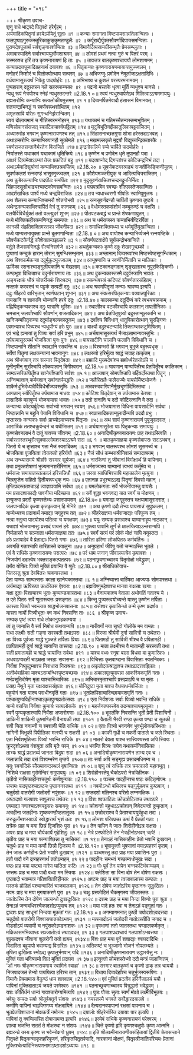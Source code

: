 +++
title = "०१८"

+++
श्रीकृष्ण उवाच-  
शृणु राधे भाद्रपदे पितृपक्षे हरेर्गृहम् ।  
अर्यमादिकपितॄणां हरयेऽर्पयितुं सुताः ॥१ ॥
कन्याः समागता मिष्टपायसान्नतिलान्विताः ।  
फलपुष्पाऽगुरुकस्तूरिकाकुङ्कुमतण्डुलैः ॥२ ॥
कर्पूराद्यैर्युक्तसौवर्णादिपात्रसमन्विताः ।  
पुराणदेवपूजार्थं सर्वशृङ्गारशोभिताः ॥३ ॥
विमानैर्दिव्यसामग्रीसम्भृतैः प्रेमसम्प्लुताः ।  
अमावास्यादिने सर्वाश्चाययुर्लोमशाश्रमम् ॥४ ॥
लोमशं प्रथमं नत्वा गुरुं च पितरं परम् ।  
सस्मरुश्च हरिं तत्र कृष्णनारायणं हि ताः ॥५ ॥
तावत्तत्र बालकृष्णश्चाययौ लोमशाश्रमम् ।  
कन्याप्रदत्तपूजादिग्रहणार्थं दयावशः ॥६ ॥
पितृकन्याः कृष्णनारायणमायान्तमुज्ज्वलम् ।  
मनोहरं किशोरं च विलोक्योत्थाय सत्वरम् ॥७ ॥
अभिजग्मुः प्रमोदेन नेमुर्लाजाऽक्षतादिभिः ।  
वर्धयामासुरत्यर्थं निपेतुः पादयोर्हरेः ॥८ ॥
अभिभाष्य च कुशलं परस्परमनामयम् ।  
पुष्पहारान् ददुस्तस्य गले सहस्रकन्यकाः ॥९ ॥
पद्रजो मस्तके धृत्वा मूर्तिं न्यधुश्च मानसे ।  
न्यधू रूपं नेत्रयोश्च स्नेहं न्यधुस्तदन्तरे ॥2.18.१ ०॥
स्वयं न्यधुश्चार्पणेऽथ मिलित्वाऽऽश्रममाययुः ।  
ब्रह्मसरोभिः कन्याभिः सत्यलोकीयमुत्तमम् ॥१ १॥
दिव्यमर्पितमेवादौ हंसासनं विमानवत् ।  
शतचन्द्राभिनद्धं च स्वर्णवरूथशोभितम् ॥१२  
अमृतस्रावि परितः सुगन्धनिर्झरान्वितम् ।  
स्वयं दोलायमानं च गीतिस्वरमनोहरम् ॥१३॥
यथाकामं च गतिमच्चैतन्यस्तम्बभूषितम् ।  
मणिसोपानसंराजत् स्फाटिकपार्श्वघट्टितम् ॥१४॥
मृदुविभूतिगद्दीकातुलिकापट्टराजितम् ।  
अध्यारुरोह भगवान् कृष्णनारायणश्च तत् ॥१५॥
सिंहासनाच्छतगुणा शोभा हरेस्तदाऽभवत् ।  
अथाऽप्सरोभिः कन्याभिरुपानहौ सुकोमले ॥१६॥
मखमल्लकृते मृद्व्यौ विद्युच्चन्द्रिकतारकैः ।  
स्वर्णराजतसन्तानैर्भरतेन विराजिते ॥१७॥
इन्द्रगोसन्निभे रम्ये चार्पिते पादयोर्हरेः ।  
निर्यातस्ते यथाकामं यथाकामं धृतिक्रिये ॥१८॥
कृष्णेन च प्रमोदेन धृते तूपानहौ यदा ।  
आक्षरं दिव्यमेवाऽऽभ्यां तेजः प्रकटितं बहु ॥१९॥
यदव्याप्नोद् दिगन्तांश्च कोटिचन्द्रनिभं तदा ।  
अथाऽर्यमादिसूर्याणां कन्याभिश्छत्रमर्पितम् ॥2.18.२० ॥
सुवर्णकटवस्त्राढ्यं राजतीकिङ्किणीयुतम् ।  
सुवर्णकलशं रत्नदण्डं भासुरमुज्ज्वलम् ॥२१ ॥
कौशेयमञ्जरीयुक् च आदित्यचित्रराजितम् ।  
अथ कुबेरकन्याभिः पादपीठः समर्पितः ॥२२॥
मृदुसुवर्णखचितश्चन्दनद्रुमनिर्मितः ।  
सिंहपादसुशोभाढ्यश्चाष्टकोणसमन्वितः ॥२३॥
पद्मपत्रमिव स्वच्छः शीतलस्तेजसान्वितः ।  
आदर्शखचितः पार्श्वे मध्ये चन्द्रविराजितः ॥२४॥
तत्र न्यधाच्चरणौ श्रीपतिः स्वामिपुमुत्तमः ।  
अथ शैलस्य कन्याभिश्चामरौ श्वेतगोभवौ ॥२५॥
रत्नसुवर्णदण्डौ चार्पितौ कृष्णाय तुष्टये ।  
अथेन्द्रकन्यकाभिश्चार्पितं वेत्रं तु कानकम् ॥२६॥
वेधोमस्तकसंशोभं कम्बुकण्ठं च वक्षसि ।  
वलयैर्विविधैर्युक्तं ततो वल्ल्युदरं शुभम् ॥२७॥
पीतपटकबद्धं च प्रान्ते शेषफणायुतम् ।  
मध्ये मौक्तिकहीरकमणिनद्धं समन्ततः ॥२८॥
अथ च धर्मराजस्य कन्याभिर्यष्टिरर्पिता ।  
कानकी संहृतिशक्तिमस्तका जीवनीपदा ॥२९॥
समाधिशक्तिमध्या च धर्ममूर्तिमुखान्विता ।  
मध्ये याम्यसभायुक्ता प्रान्ते दूतगणान्विता ॥2.18.३ ०॥
अथ वायोश्च कन्याभिर्व्यजने रत्नयष्टिके ।  
सौवर्णकटकैर्नद्धे कौशेयप्रान्तझल्लरे ॥३ १॥
सौवर्णपटवाक्षेपे सूर्यचन्द्रोभयान्विते ।  
वर्तुले तैजसमणिनद्धे रौत्यनिसर्गजे ॥३२॥
अथर्तुकन्यकाः कृष्णे ददुः शेखरगुच्छकौ ।  
पुष्पाणां कन्दुकं हारान् तोरान् सुगन्धिसम्भृतान् ॥३३॥
अम्लानान् दिव्यरूपांश्च मिष्टस्वेष्टसुगन्धिकान् ।  
अथ विश्वकर्मकन्या ददुर्मुकुटमुज्ज्वलम् ॥३४॥
आभूषणानि च स्वर्णनिर्मितानि च मालिकाः ।  
ऊर्मिका रशनाश्चाङ्गुलीयकानि च मेखलाम् ॥३५॥
कटकानङ्गदान् शृङ्खलाश्च नुपूरकिङ्किणीः ।  
कण्ठभूषा विचित्राश्च ददुर्नारायणाय ताः ॥३६॥
अथ द्रुकन्यकास्तस्मै ददुर्वस्त्राणि भावतः ।  
अङ्गरक्षकं धौत्रं चोत्तरीयकं शिरःपटम् ॥३७॥
स्कन्धवस्त्रं कटिपटं सौवर्णतारसंहितम् ।  
नक्तकं करवस्त्रं च पट्टकं सत्पटीं ददुः ॥३८॥
अथ श्रवणपितॄणां कन्याः श्रावण्य इत्यपि ।  
ददुः श्रीहरये वारिभृतान् स्वर्णघटान् शुभान् ॥३९॥
अथ संवत्सरपितृकन्याः पक्वान्नपूरिकाः ।  
पायसानि च शाकानि भोज्यानि हरये ददुः ॥2.18.४०॥
कालकन्या ददुर्दिव्यं करे त्वभयचक्रकम् ।  
वह्निपितृकन्यकाश्च ददुः पात्राणि भूरिशः ॥४१ ॥
स्थालीश्च वटकीश्चापि कलशान् तापलीनिकाः ।  
चमचान् जलपाँश्चापि सौवर्णान् राजतादिकान् ॥४२॥
अथ प्रेतपितृपुत्र्यो ददुस्ताम्बूलकानि च ।  
खनिजन्मपितृकन्या ददुर्माङ्गल्यवस्तुकम् ॥४३॥
द्रवाँश्च विविधान् धातुविकारोत्थान् सुरङ्गिणः ।  
एवमन्याश्च पित्र्यश्च न्यधुर्योग्यं हरेः पुरः ॥४४॥
वार्क्ष्यो ददुश्चटन्यादि तिक्ताम्ब्लकटुमिश्रितम् ।  
एवं भाद्रे ह्यमायां तु पित्र्यः सर्वा हरिं प्रभुम् ॥४५॥
अर्चयामासुरत्यर्थं नैजाऽसामान्यवस्तुभिः ।  
तर्पयामासुरत्यर्थं भोजयित्वा पुनः पुनः ॥४६॥
पायसादीनि चान्नानि फलानि विविधानि च ।  
मिष्टपानानि शीतानि स्वाद्यानि रसवन्ति च ॥४७॥
विश्वम्भरो हि भगवान् बुभुजे बहुरूपधृक् ।  
सर्वेषां पितॄणां लक्षकन्यानां भावनानुगः ॥४८॥
लक्षरूपो हरिर्भूत्वा श्राद्धं जग्राह तत्कृतम् ।  
अथ श्रीभगवान् तत्र सस्मार पितृदेवताः ॥४९॥
ब्रह्मादि मुख्यदेवांश्च ब्रह्मोर्ध्वरेतसोऽपि च ।  
मुनीनृषीन् सुराँश्चापि लोकपालान् दिगीश्वरान् ॥2.18.५०॥
श्रावणान् याम्यपितँश्च प्रेतपितॄँश्च कालिकान् ।  
साम्वत्सरिकपितॄँश्च खानेयाँश्चापि सर्वशः ॥५ १॥
आज्यपान् सोमपाँश्चापि बर्हिषदाँस्तथा पितॄन् ।  
अग्निष्वात्तान् कर्मवशान् सर्वानतर्पयद्धरिः ॥५२॥
जलैस्तिलैः फलैराज्यैः पायसैर्मिष्टभोजनैः ।  
शाकैर्मधुभिर्दध्यन्नैर्विविधैर्भोज्यवस्तुभिः ॥५३ ॥
अन्नवस्त्रवारिपानैर्मुखचूर्णादिभिस्तथा ।  
आगतान् सर्वपितॄँश्च तर्पयामास माधवः ॥५४॥
कोटिशः पितृदेवान् स तर्पयामास केशवः ।  
प्रासादिकं महापुण्यं भोजयामास भावतः ॥५५॥
ततो दानानि च ददौ कोटिरत्नानि वै तदा ।  
कन्याभ्यः कोट्यर्बुदेभ्यः सर्वाभ्यो भगवान् स्वयम् ॥५६॥
भोजयामास विधिना पायसादीनि सर्वथा ।  
मिष्टान्नानि च बहूनि पेयानि विविधानि च ॥५७॥
स्वप्रासादिकताम्बूलादीन्यपि प्रददौ प्रभुः ।  
तृप्तास्ताः कन्यकाः सर्वाः प्राच्योऽवाच्यश्च पितृजाः ॥५८॥
अथ सायं कृष्णनारायणं पुपूजुरादरात् ।  
आरार्त्रिकं ततश्चक्रुर्वन्दनं च यथेप्सितम् ॥५९॥
अर्थयामासुरेता याः पितृकन्याः समाययुः ।  
कृष्णसेवनलाभं वै दातुं यावच्च जीवनम् ॥2.18.६०॥
अनादिश्रीकृष्णनारायणः प्राह तथाऽस्त्विति ।  
सर्वास्तास्तस्थुरौत्सुक्याल्लोमशस्याऽऽश्रमे सदा ॥६ १ ॥
बालकृष्णाज्ञया कृष्णसेवापराः सदाऽभवन् ।  
पितरो ये च तृप्ताश्च गता नैजं स्वरादिकम् ॥६२॥
भगवान् बालरूपश्च लोमशं सुसमर्च्य च ।  
भोजयित्वा पूजयित्वा त्वेकरूपो हरिर्ययौ ॥६३॥
नैजं सौधं कम्भराश्रीनिवासं सम्पदाश्रयम् ।  
अथ सन्ध्यासमये श्रीहरिः सस्मार सूर्यजम् ॥६४॥
नारकिणां तु जीवानां विमोक्षार्थं हि पापिनाम् ।  
तथा प्रमुक्तशेषाणां भुज्यमानशरीरिणाम् ॥६५॥
धर्मराज्यस्य याम्यानां त्वभयं कर्तुमेव च ।  
धर्मराजः समायातस्तत्कालं हरिसन्निधौ ॥६६॥
जरया व्याधिभिश्चापि महाकालेन मृत्युना ।  
चित्रगुप्तेन सहितो द्वितीयरूपधृक् नयः ॥६७॥
एतानाह प्रभुश्चाऽऽद्य पितॄणां दिवसो महान् ।  
तृप्तिप्रदस्ततश्चाऽहं त्वाज्ञापयामि सर्वथा ॥६८॥
यमलोकगताः सर्वे भोजनीयास्तु पायसैः ।  
मम प्रसादशाकाद्यैः पावनीया मदिच्छया ॥६९॥
सर्वे शुद्धा भवन्त्वद्य यात स्वर्गं च मोक्षणम् ।  
इत्युक्त्वा प्रददौ कृष्णस्तेभ्यः प्रसादपायसम् ॥2.18.७०॥
यमाद्या जगृहुस्तत्र भक्षयामासुरादरात् ।  
जलपानादिकं कृत्वा कृतकृत्यान् हि मेनिरे ॥७१ ॥
अथ कृष्णो ददौ तेभ्यः पायसान्नं सुपुष्कलम् ।  
याम्येभ्यश्च प्रदानार्थं यमाद्या जगृहुश्च तत् ॥७२॥
श्रीहरेराज्ञया धर्मराजाद्याः परिपूज्य तम् ।  
नत्वा स्तुत्वा पादयोश्च पतित्वा च यमक्षयम् ॥७३॥
ययुः सम्यक् प्रसन्नाश्च याम्यानाहूय नाटकान् ।  
यथाज्ञां भोजयामासुः प्रसादं पायसं हरेः ॥७४॥
भुक्त्वा पापानि तूर्णं ते क्षालयित्वाऽऽन्तराण्यपि ।  
निर्मलास्ते च सञ्जाता धर्मराजाज्ञया ततः ॥७५॥
स्वर्गं सत्यं परं लोकं मोक्षं चापि ययुस्तदा ।  
हरेः प्रतापादेवं वै प्रेताद्याः पितरो गणाः ॥७६॥
तारिता हरिणा लोकपितरः कर्मवर्तिनः ।  
अवगतिं गताश्चापि तारितास्ते दयालुना ॥७७॥
अनुग्रहार्थं जीवेषु यतो जन्माऽस्ति भूतले ।  
एवं वै राधिके कृष्णनारायणः परात्परः ॥७८॥
परं धाम जनान् जीवान्नयत्येव कृपावशः ।  
निजयोगं ददात्येष भक्तसङ्कल्पतत्परः ॥७९॥
पठनाछ्रवणाच्चास्य पितृमोक्षो भवेद्ध्रुवम् ।  
तथैव योषितः पित्र्यो मुक्तिं प्रयान्ति वै श्रुतेः ॥2.18.८०॥
श्रीराधिकोवाच-  
पितरस्तु श्रुता देवपितरः श्रावणास्तथा ।  
प्रेता याम्याः साम्वत्सराः काला खानेयकास्तथा ॥८ १॥
अग्निष्वात्ता बार्हिषदा आज्यपाः सोमपास्तथा ।  
अर्यमाद्या ऋषिरूपा ऊर्ध्वरेतस ऐश्वराः ॥८२॥
ब्रह्मविष्णुमहेशाश्च मानवा राक्षसाः खगाः ।  
यक्षा दूताः पिशाचाश्च भूताः कूष्माण्डकास्तथा ॥८३॥
वैनायकाश्च वेताला अधोगतिं गताश्च ये ।  
त एते पितरः सर्वे श्रुतास्त्वत्तः प्रसङ्गतः ॥८४॥
किन्तु पुत्र्यस्त्वयोच्यन्ते यास्तु कृष्णेन तर्पिताः ।  
कास्ताः पित्र्यो भवन्त्यत्र श्राद्धभोजनवासनाः ॥८५॥
रासेश्वर कृपासिन्धो तन्मे कृष्ण प्रदर्शय ।  
यास्ता नार्यो पित्र्यीभूताः क्व कथं निवसन्ति ताः ॥८६ ॥
श्रीकृष्ण उवाच-  
सम्यक् पृष्टं त्वया राधे लोकानुग्रहकाम्यया ।  
त्वं तु जानासि वै सर्वं निबोध कथयाम्यपि ॥८७॥
नारीवर्गो मया सृष्टो गोलोके मम वामतः ।  
राधा लक्ष्मीः सती गङ्गा सरस्वती तथाऽपराः ॥८८॥
विरजा श्रीर्यमी दुर्गा सावित्री च तथेतराः ।  
ताः पित्र्यः पूर्वजाः श्राद्धे भुञ्जते तर्पिताः प्रियाः ॥८९॥
पितामही तु सावित्री श्रीश्च वै प्रपितामही ।  
प्रप्रपितामही दुर्गा श्राद्धे चायान्ति तास्तदा ॥2.18.९० ॥
माता लक्ष्मीश्च वै मातामही सरस्वती तथा ।  
सती प्रमातामही च श्राद्धे चायान्ति सर्वथा ॥९१ ॥
याश्च वध्वः स्नुषा बाला विधवा वा कुमारिकाः ।  
अधवाऽप्यदती चाऽक्षता जरठाः सवासनाः ॥९२॥
विचित्ताः कृतवाग्दाना विवासिताः स्वतन्त्रिकाः ।  
निर्वंशा निष्कुटुम्बाश्च निराधारा निराश्रयाः ॥९३॥
अकृतोदकश्राद्धाश्च तथाऽप्रदत्तवह्निकाः ।  
अतीर्थवाहिका याश्चऽसम्बन्धिस्पृष्टयच्छवाः ॥९४॥
अकालमृत्युमापन्ना आकस्मिकमृतिं गताः ।  
गर्भप्रसूतिदोषेण मृता याश्चाभिचारिकाः ॥९५॥
अभिचारमृताश्चापि प्रसह्याऽपि च या मृताः ।  
प्रसह्य मैथुने मृता यक्षराक्षससंहृताः ॥९६॥
योनिदुष्टा मृता याश्च वैधव्यधर्मवर्जिताः ।  
बहुयोगं गता याश्च पराधीनमृतिं गताः ॥९७॥
भूतप्रेतपिशाचादिच्छायावशमृतिं गताः ।  
पश्चात्पुण्यविहीनाश्चाऽकृतपुण्यव्रतोत्सवाः ॥९८॥
एता निर्वंशजाः सर्वाः पित्र्यो भवन्ति राधिके ।  
याम्ये वसन्ति निर्वंशाः कुमार्यः सत्यलोकके ॥९९॥
महर्जनतपस्स्वेव तदन्याश्चापमृत्युजाः ।  
स्वर्गे पुण्यकृताश्चापि निर्वंशा अप्सरोगणाः ॥2.18.१०० ॥
भूवर्लोके निवसन्ति भूती प्रेती पिशाचिनी ।  
डाकिनी शाकिनी कूष्माण्डिनी वैनायकी तथा ॥१०१ ॥
वैताली भैरवी रण्डा कृत्या षण्ढा च सूतकी ।  
शवी चिता ननाम्नी च श्मशानी चेति राधिके ॥१ ०२॥
एताः पित्र्यो भवन्त्येव भुवर्भूलोकसंस्थिताः ।  
नागिनी भिक्षुकी पिपीलिका मत्स्यी च राक्षसी ॥१ ०३ ॥
काकी गृध्री च मकरी पाताले च जले स्थिताः ।  
एता निर्वंशमृतिजाः पित्र्यो भवन्ति राधिके ॥१ ०४॥
मातरो देवता याश्च सात्त्विक्यस्ता अपि स्त्रियः ।  
क्रूरदृशोऽथवा वंशयुता अपि मृतेः परम् ॥१ ०५॥
भवन्ति पित्र्यः पापेन यथाकर्मनिवासिकाः ।  
ताभ्यः श्राद्धं प्रदातव्यं जानता विदुषा सदा ॥१ ०६॥
अनादिश्रीकृष्णनारायणेन ताभ्य एव च ।  
जलान्नादि तदा दत्तं विश्वम्भरेण तृप्तये ॥१०७॥
ताः सर्वा अपि सङ्गृह्य प्रसादमधिगम्य च ।  
ययुः स्वर्गादिकं सौख्यानन्दस्थलं वृषान्विताः ॥१ ०८॥
शृणु त्वं राधिके तत्र चमत्कारो महानभूत् ।  
निशिथे राक्षसा गुरोर्मन्दिरं समुपाययुः ॥१ ०९॥
शिरोहीनस्तेषु चैकोऽपरो नेत्रविहीनकः ।  
तृतीयो नासिकाहीनश्चतुर्थः कर्णशून्यकः ॥2.18.११० ॥
पञ्चमः पादहीनश्च षष्ठः कटितृणोपमः ।  
सप्तमः पादपृष्ठश्चाऽष्टमः पृष्ठाननस्तथा ॥१११ ॥
नवमोऽन्धो बधिरश्च पङ्गुर्मूकश्च कुष्ठवान् ।  
चतुर्दशो वातरोगी जलोदरी नपुंसकः ॥१ १२॥
सप्तदशो मलिनश्च परितो लग्नमक्षिकः ।  
अष्टादशो गलपाशः सशूलश्च तथेतरः ॥१ १३॥
विंशः श्वफाटितः क्रोडत्रोटितश्च तथाऽपरे ।  
एवमाद्या गणाश्चाऽश्वपट्टसरः समाययुः ॥१ १४॥
क्रोशन्तो बहुधाऽऽक्रोशान् निवेदयन्तो दुष्कृतान् ।  
अन्नहीना जलहीनाः शुष्ककण्ठौष्ठतालुकाः ॥१ १५॥
छन्नोदराश्च वै प्रेताश्चाययुर्बहुधा तदा ।  
रुरुदुर्लोमशस्याऽग्रे स्वोद्धारार्थं भृशं ततः ॥१ १६॥
लोमशः परिपप्रच्छ कथं वै प्रेततां गताः ।  
तत्रैकः प्राह च मया छिन्नं द्विजशिरः पुरा ॥१ १७॥
तेन पापिन वै जातः शिरोहीनोऽत्र राक्षसः ।  
अपरः प्राह च मया चौर्यकार्ये गृहेशितुः ॥१ १८॥
नेत्रे प्रस्फोटिते तेन नेत्रहीनोऽभवम् ऋषे! ।  
तृतीयः प्राह च मया पत्न्याश्छिन्ना तु नासिका! ॥१ १९॥
तेनाऽहं नासिकाहीनः प्रेतो भवामि दुःखवान् ।  
चतुर्थः प्राह च मया कर्णौ छिन्नौ द्विजस्य वै ॥2.18.१२०॥
भूषायुक्तौ भूषणानां मयाऽपहरणं कृतम् ।  
तेन जातः कर्णहीनः प्रेतो भवामि दुःखवान् ॥१२१ ॥
पञ्चमस्तु तदा प्राह मया प्रवासिनः पुरा ।  
हतौ पादौ वने द्रव्यहरणार्थं ततोऽप्यहम् ॥१ २२॥
पादहीनः समभवं गच्छाम्यधोमुखः सदा ।  
षष्ठः प्राह मया यष्ट्या मारेण घातिता कटिः ॥१ २३॥
गोः पूर्वं तेन पापेन भग्नकटिर्भवाम्यहम् ।  
सप्तमः प्राह च मया पादौ बध्वा मम स्त्रियाः ॥१२४॥
क्लेशिता सा विना दोषं तेन दोषेण राक्षसः ।  
पृष्ठपादो भवाम्यत्र गतिशक्तिविहीनकः ॥१२५॥
अष्टमः प्राह च मया त्वजाबालास्य कण्ठतः ।  
मस्तकं म्रोडितं पश्चान्मारितं चाजबालकम् ॥१२६॥
तेन दोषेण जातोऽस्मि पृष्ठाननः सुदुःखितः ।  
नवमः प्राह च मया मृगयाकरणे पुरा ॥१ २७॥
चक्षुः प्रस्फोटितं चैकमृगस्य जीवतस्ततः ।  
जातोऽस्मि तेन दोषेण जात्यन्धो दुःखदुःखितः ॥१२८॥
दशमः प्राह च मया निन्दा विष्णोः पुरा श्रुता ।  
तेनाऽहं जन्मबधिरश्चैकादशोऽप्युवाच तम् ॥१२९॥
मया पादे हतः श्वा च तेनाऽहं पङ्गुतां गतः ।  
द्वादशः प्राह साधूनां निन्दया मूकतां गतः ॥2.18.१३ ०॥
अगम्यागमनात् कुष्ठी त्रयोदशोऽवदत्तदा ।  
चतुर्दशो वातरोगी विश्वासघातकोऽभवम् ॥१३१ ॥
मत्स्यादोऽयं जलोदरी नातोऽस्तीति जगाद च ।  
षोडशोऽयं व्यवायी च नपुंसकोऽण्डनाशकः ॥१ ३२॥
वृषभाणां ततो जातस्तथा चण्डालकर्मकृत् ।  
मक्षिकासमभिव्याप्तः सञ्जातोऽयं तथाऽवदत् ॥१ ३३॥
गलपाशप्रदश्चायं गलपाशोऽभवत्तथा ।  
शूलप्रदश्च जीवानां शूलरोगी ततो ह्ययम् ॥१३४॥
विंशः प्राह मया पूर्वं शशाद्याः श्वापदादिभिः ।  
विदारिता बहुपापो भवाम्यद्य विदारितः ॥१३५॥
अतिकष्टं च भुञ्जामो भोजनं नोपलभ्यते ।  
तृषिता दुःखिताः स्मोऽद्य कृपालुर्भगवान् यदि ॥१३६॥
अनादिश्रीकृष्णनारायण उद्धारयेत्तु नः ।  
मुक्तिं गता भविष्यामो विप्र! मुक्तिं प्रदापय ॥१ ३७॥
इत्युक्तो लोमशस्तेभ्यो ददौ मन्त्रं जलान्वितम् ।  
'ओं नमः श्रीकृष्णनारायणाय स्वामिने स्वाहा' ॥१ ३८॥
सस्मार बालकृष्णं च कृष्णो द्राक् तत्र चाययौ ।  
निजपादजलं तेभ्यो पाययित्वा हरिश्च तान् ॥१३९॥
विधाय दिव्यदेहाँश्च चतुर्भुजस्वरूपिणः ।  
विमानैः प्रेषयामास वैकुण्ठं धाम शाश्वतम् ॥2.18.१४०॥
एवं मुक्तिं प्रदत्वैव हरिर्नैजालयं ययौ ।  
पापिनां मुक्तिदाताऽयं जयते परमेश्वरः ॥१४१ ॥
पठनाच्छ्रवणाच्चास्य पित्रुद्धारो भवेद्ध्रुवम् ।  
यशः कीर्तिर्धनं धान्यं गावश्चारोग्यमित्यपि ॥१४२॥
पुत्रः पौत्राः सुताः स्वर्णं मोक्षो लक्ष्मीर्विभूतयः ।  
भवेयुः सम्पदः सर्वाः श्रोतुर्वक्तुर्न संशयः ॥१४३॥
नमस्तस्मै भगवते सर्वोद्धारदयालवे ।  
कर्माणि पापिनां चाऽविगणय्य मोक्षदायिने ॥१४४॥
दैत्यदानवपापानां रक्षसां पावनाय च ।  
भूतप्रेतपिशाचानां मोक्षकर्त्रे नमोनमः ॥१४५॥
दयालोः श्रीहरेर्नास्ति दयायाः पार इत्यपि ।  
पापिनां तु क्वचिन्नास्ति दोषाणामन्त इत्यपि ॥१४६॥
इत्येवं राधिके कृष्णनारायणं परेश्वरम् ।  
ज्ञात्वा भजन्ति सततं ते मोक्षस्था न संशयः ॥१४७॥
चित्ते कृष्णो हृदि कृष्णश्चक्षुषोः कृष्ण आत्मनि ।  
ब्रह्मरन्ध्रे यस्य कृष्णः स भवेन्मोक्षगो ध्रुवम् ॥१४८॥
इति श्रीलक्ष्मीनारायणीयसंहितायां द्वितीये त्रेतासन्ताने पितृपक्षे पितृकन्याकृतहरिपूजनं, हरिकृतपितृतर्पणादि, नारकाणां मोक्षणं, पितृस्त्रीजातिपरिचयः प्रेतानां मुक्तिश्चेत्यादिनिरूपणनामाऽष्टादशोऽध्यायः ॥१८ ॥
    
